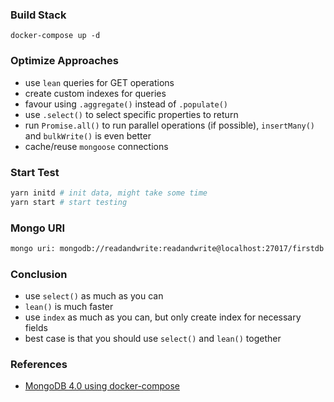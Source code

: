 ### Build Stack
```shell
docker-compose up -d
```
### Optimize Approaches
- use `lean` queries for GET operations
- create custom indexes for queries
- favour using `.aggregate()` instead of `.populate()`
- use `.select()` to select specific properties to return
- run `Promise.all()` to run parallel operations (if possible), `insertMany()` and `bulkWrite()` is even better
- cache/reuse `mongoose` connections

### Start Test
```sh
yarn initd # init data, might take some time
yarn start # start testing
```

### Mongo URI
```sh
mongo uri: mongodb://readandwrite:readandwrite@localhost:27017/firstdb
```

### Conclusion
- use `select()` as much as you can
- `lean()` is much faster
- use `index` as much as you can, but only create index for necessary fields
- best case is that you should use `select()` and `lean()` together

### References
- [MongoDB 4.0 using docker-compose](https://faun.pub/managing-mongodb-on-docker-with-docker-compose-26bf8a0bbae3)

